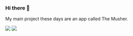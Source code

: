 ### Hi there 👋

My main project these days are an app called The Musher.

[![](https://themusher.app/assets/appstore-download.png#plain)](https://apps.apple.com/no/app/the-musher/id1553911346#?platform=iphone)
[![](https://themusher.app/assets/playstore-download.png#plain)](https://play.google.com/store/apps/details?id=io.cordova.litt.no.themusher)

<!--
**5orenso/5orenso** is a ✨ _special_ ✨ repository because its `README.md` (this file) appears on your GitHub profile.

Here are some ideas to get you started:

- 🔭 I’m currently working on ...
- 🌱 I’m currently learning ...
- 👯 I’m looking to collaborate on ...
- 🤔 I’m looking for help with ...
- 💬 Ask me about ...
- 📫 How to reach me: ...
- 😄 Pronouns: ...
- ⚡ Fun fact: ...
-->
